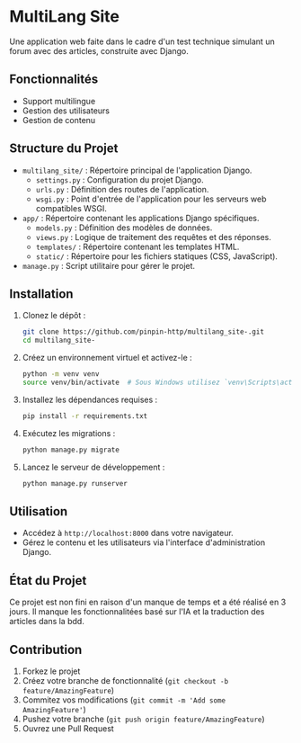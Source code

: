 
# MultiLang Site

Une application web faite dans le cadre d'un test technique simulant un forum avec des articles, construite avec Django.

## Fonctionnalités

- Support multilingue 
- Gestion des utilisateurs
- Gestion de contenu

## Structure du Projet

- `multilang_site/` : Répertoire principal de l'application Django.
  - `settings.py` : Configuration du projet Django.
  - `urls.py` : Définition des routes de l'application.
  - `wsgi.py` : Point d'entrée de l'application pour les serveurs web compatibles WSGI.
- `app/` : Répertoire contenant les applications Django spécifiques.
  - `models.py` : Définition des modèles de données.
  - `views.py` : Logique de traitement des requêtes et des réponses.
  - `templates/` : Répertoire contenant les templates HTML.
  - `static/` : Répertoire pour les fichiers statiques (CSS, JavaScript).
- `manage.py` : Script utilitaire pour gérer le projet.

## Installation

1. Clonez le dépôt :
   ```bash
   git clone https://github.com/pinpin-http/multilang_site-.git
   cd multilang_site-
   ```

2. Créez un environnement virtuel et activez-le :
   ```bash
   python -m venv venv
   source venv/bin/activate  # Sous Windows utilisez `venv\Scripts\activate`
   ```

3. Installez les dépendances requises :
   ```bash
   pip install -r requirements.txt
   ```

4. Exécutez les migrations :
   ```bash
   python manage.py migrate
   ```

5. Lancez le serveur de développement :
   ```bash
   python manage.py runserver
   ```

## Utilisation

- Accédez à `http://localhost:8000` dans votre navigateur.
- Gérez le contenu et les utilisateurs via l'interface d'administration Django.

## État du Projet

Ce projet est non fini en raison d'un manque de temps et a été réalisé en 3 jours. Il manque les fonctionnalitées basé sur l'IA et la traduction des articles dans la bdd.

## Contribution

1. Forkez le projet
2. Créez votre branche de fonctionnalité (`git checkout -b feature/AmazingFeature`)
3. Commitez vos modifications (`git commit -m 'Add some AmazingFeature'`)
4. Pushez votre branche (`git push origin feature/AmazingFeature`)
5. Ouvrez une Pull Request



